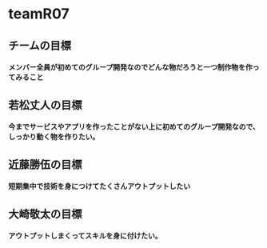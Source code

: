 # teamR07

## チームの目標
#### メンバー全員が初めてのグループ開発なのでどんな物だろうと一つ制作物を作ってみること
## 若松丈人の目標
#### 今までサービスやアプリを作ったことがない上に初めてのグループ開発なので、しっかり動く物を作りたい。
## 近藤勝伍の目標
#### 短期集中で技術を身につけてたくさんアウトプットしたい
## 大崎敬太の目標
#### アウトプットしまくってスキルを身に付けたい。 
